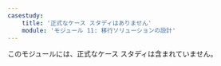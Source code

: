 ```yaml
---
casestudy:
    title: '正式なケース スタディはありません'
    module: 'モジュール 11: 移行ソリューションの設計'
---
```

このモジュールには、正式なケース スタディは含まれていません。 
